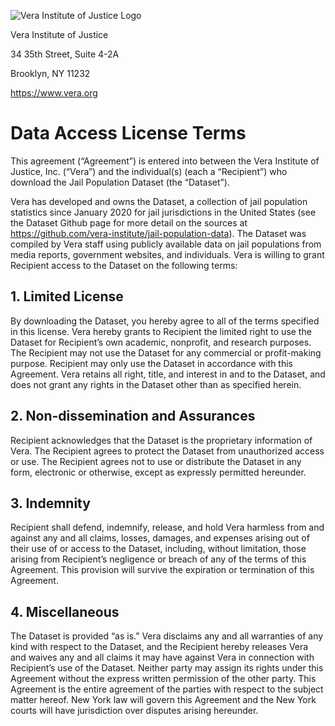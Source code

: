 ![Vera Institute of Justice Logo](https://github.com/vera-institute/jail-population-data/blob/master/img/vera-logo.png?raw=true)

Vera Institute of Justice

34 35th Street, Suite 4-2A

Brooklyn, NY 11232

https://www.vera.org

# Data Access License Terms 

This agreement (“Agreement”) is entered into between the Vera Institute of Justice, Inc. (“Vera”) and the individual(s) (each a “Recipient”) who download the Jail Population Dataset (the “Dataset”).

Vera has developed and owns the Dataset, a collection of jail population statistics since January 2020 for jail jurisdictions in the United States (see the Dataset Github page for more detail on the sources at https://github.com/vera-institute/jail-population-data). The Dataset was compiled by Vera staff using publicly available data on jail populations from media reports, government websites, and  individuals. Vera is willing to grant Recipient access to the Dataset on the following terms: 

## 1. Limited License
By downloading the Dataset, you hereby agree to all of the terms specified in this license.  Vera hereby grants to Recipient the limited right to use the Dataset for Recipient’s own academic, nonprofit, and research purposes. The Recipient may not use the Dataset for any commercial or profit-making purpose. Recipient may only use the Dataset in accordance with this Agreement. Vera retains all right, title, and interest in and to the Dataset, and does not grant any rights in the Dataset other than as specified herein. 

## 2. Non-dissemination and Assurances
Recipient acknowledges that the Dataset is the proprietary information of Vera. The Recipient agrees to protect the Dataset from unauthorized access or use. The Recipient agrees not to use or distribute the Dataset in any form, electronic or otherwise, except as expressly permitted hereunder.

## 3. Indemnity
Recipient shall defend, indemnify, release, and hold Vera harmless from and against any and all claims, losses, damages, and expenses arising out of their use of or access to the Dataset, including, without limitation, those arising from Recipient’s negligence or breach of any of the terms of this Agreement. This provision will survive the expiration or termination of this Agreement. 

## 4. Miscellaneous
The Dataset is provided “as is.” Vera disclaims any and all warranties of any kind with respect to the Dataset, and the Recipient hereby releases Vera and waives any and all claims it may have against Vera in connection with Recipient’s use of the Dataset. Neither party may assign its rights under this Agreement without the express written permission of the other party. This Agreement is the entire agreement of the parties with respect to the subject matter hereof. New York law will govern this Agreement and the New York courts will have jurisdiction over disputes arising hereunder.


